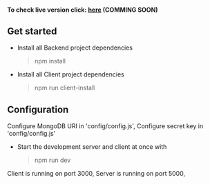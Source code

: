 #### To check live version click: [here](https://msulewski.pl) (COMMING SOON)

## Get started

- Install all Backend project dependencies

  > npm install

- Install all Client project dependencies

  > npm run client-install

## Configuration

Configure MongoDB URI in 'config/config.js',
Configure secret key in 'config/config.js'

- Start the development server and client at once with
  > npm run dev

Client is running on port 3000,
Server is running on port 5000,
